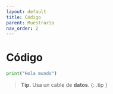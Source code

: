 ```yaml
---
layout: default
title: Código
parent: Muestrario
nav_order: 2
---
```


# Código

```python
print("Hola mundo")
```

> **Tip.** Usa un cable de **datos**.
{: .tip }
